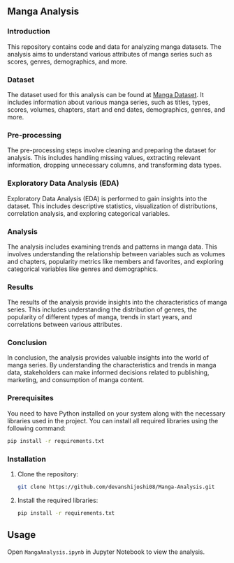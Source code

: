 ## Manga Analysis

### Introduction
This repository contains code and data for analyzing manga datasets. The analysis aims to understand various attributes of manga series such as scores, genres, demographics, and more.

### Dataset
The dataset used for this analysis can be found at [Manga Dataset](https://docs.google.com/spreadsheets/d/1A33miTSU1NHdVO7F8kMT68wgkM6uW8YThKPEsDvLKsc/edit#gid=0). It includes information about various manga series, such as titles, types, scores, volumes, chapters, start and end dates, demographics, genres, and more.

### Pre-processing
The pre-processing steps involve cleaning and preparing the dataset for analysis. This includes handling missing values, extracting relevant information, dropping unnecessary columns, and transforming data types.

### Exploratory Data Analysis (EDA)
Exploratory Data Analysis (EDA) is performed to gain insights into the dataset. This includes descriptive statistics, visualization of distributions, correlation analysis, and exploring categorical variables.

### Analysis
The analysis includes examining trends and patterns in manga data. This involves understanding the relationship between variables such as volumes and chapters, popularity metrics like members and favorites, and exploring categorical variables like genres and demographics.

### Results
The results of the analysis provide insights into the characteristics of manga series. This includes understanding the distribution of genres, the popularity of different types of manga, trends in start years, and correlations between various attributes.

### Conclusion
In conclusion, the analysis provides valuable insights into the world of manga series. By understanding the characteristics and trends in manga data, stakeholders can make informed decisions related to publishing, marketing, and consumption of manga content.

### Prerequisites
You need to have Python installed on your system along with the necessary libraries used in the project. You can install all required libraries using the following command:
```bash
pip install -r requirements.txt
```

### Installation
1. Clone the repository:
   ```bash
   git clone https://github.com/devanshijoshi08/Manga-Analysis.git
   ```
2. Install the required libraries:
   ```bash
   pip install -r requirements.txt
   ```

## Usage
Open `MangaAnalysis.ipynb` in Jupyter Notebook to view the analysis.